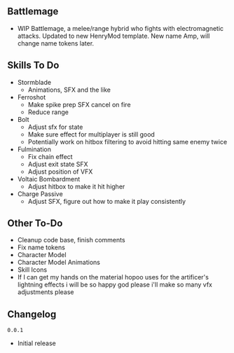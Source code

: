 ## Battlemage
- WIP Battlemage, a melee/range hybrid who fights with electromagnetic attacks. Updated to new HenryMod template. New name Amp, will change name tokens later.

## Skills To Do
- Stormblade
  - Animations, SFX and the like
- Ferroshot
  - Make spike prep SFX cancel on fire
  - Reduce range
- Bolt
  - Adjust sfx for state
  - Make sure effect for multiplayer is still good
  - Potentially work on hitbox filtering to avoid hitting same enemy twice
- Fulmination
  - Fix chain effect
  - Adjust exit state SFX
  - Adjust position of VFX
- Voltaic Bombardment
  - Adjust hitbox to make it hit higher
- Charge Passive
  - Adjust SFX, figure out how to make it play consistently
 ## Other To-Do
- Cleanup code base, finish comments
- Fix name tokens
- Character Model
- Character Model Animations
- Skill Icons
- If I can get my hands on the material hopoo uses for the artificer's lightning effects i will be so happy god please i'll make so many vfx adjustments please

## Changelog
`0.0.1`
- Initial release

